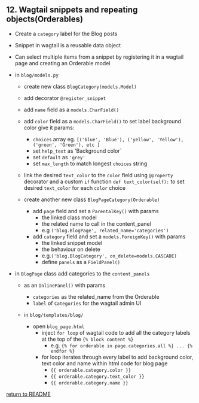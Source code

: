 ## 12. Wagtail snippets and repeating objects(Orderables)
  - Create a `category` label for the Blog posts
  - Snippet in wagtail is a reusable data object
  - Can select multiple items from a snippet by registering it in a wagtail page and creating an Orderable model

  - in `blog/models.py`
    - create new class `BlogCategory(models.Model)`
    - add decorator `@register_snippet`
     - add `name` field as a `models.CharField()`
     - add `color` field as a `models.CharField()` to set label background color give it params:
        - `choices` array eg. `[('blue', 'Blue'), ('yellow', 'Yellow'), ('green', 'Green'), etc ]`
        - set `help_text` as 'Background color`
        - set `default` as `'grey'`
        - set `max_length` to match longest `choices` string
      - link the desired `text_color` to the `color` field using `@property` decorator and a custom `if` function `def text_color(self):` to set desired `text_color` for each `color` choice 

    - create another new class `BlogPageCategory(Orderable)`
      - add `page` field and set a `ParentalKey()` with params
        - the linked class model
        - the related name to call in the content_panel
        - e.g `('blog.BlogPage', related_name='categories')`
      - add `category` field and set a `models.ForeignKey()` with params 
        - the linked snippet model
        - the behaviour on delete
        - e.g.`('blog.BlogCategory', on_delete=models.CASCADE)`
        - define `panels` as a `FieldPanel()`

  - in `BlogPage` class add categories to the `content_panels`
    - as an `InlinePanel()` with params 
      - `categories` as the related_name from the Orderable
      - `label` of `Categories` for the wagtail admin UI

    - in `blog/templates/blog/`
      - open `blog_page.html`
        - inject `for loop` of wagtail code to add all the category labels at the top of the  `{% block content %}`
          - e.g. `{% for orderable in page.categories.all %} ... {% endfor %}`
        - for loop iterates through every label to add background color, text color and name within html code for blog page
          - `{{ orderable.category.color }}`
          - `{{ orderable.category.text_color }}`
          - `{{ orderable.category.name }}` 


[return to README](../README.md#course)